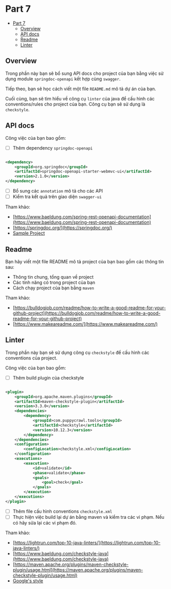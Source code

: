 # Part 7

<!-- TOC -->
* [Part 7](#part-7)
  * [Overview](#overview)
  * [API docs](#api-docs)
  * [Readme](#readme)
  * [Linter](#linter)
<!-- TOC -->

## Overview

Trong phần này bạn sẽ bổ sung API docs cho project của bạn bằng việc sử dụng module `springdoc-openapi`
kết hợp cùng `swagger`.

Tiếp theo, bạn sẽ học cách viết một file `README.md` mô tả dự án của bạn.

Cuối cùng, bạn sẽ tìm hiểu về công cụ `linter` của java để cấu hình các conventions/rules cho project của bạn. Công cụ
bạn
sẽ sử dụng là `checkstyle`.

## API docs

Công việc của bạn bao gồm:

- [ ] Thêm dependency `springdoc-openapi`

```xml

<dependency>
    <groupId>org.springdoc</groupId>
    <artifactId>springdoc-openapi-starter-webmvc-ui</artifactId>
    <version>2.1.0</version>
</dependency>
```

- [ ] Bổ sung các `annotation` mô tả cho các API
- [ ] Kiểm tra kết quả trên giao diện `swagger-ui`

Tham khảo:

- [https://www.baeldung.com/spring-rest-openapi-documentation](https://www.baeldung.com/spring-rest-openapi-documentation)
- [https://springdoc.org/](https://springdoc.org/)
- [Sample Project](../../source/sample-project)

## Readme

Bạn hãy viết một file README mô tả project của bạn bao gồm các thông tin sau:

- Thông tin chung, tổng quan về project
- Các tính năng có trong project của bạn
- Cách chạy project của bạn bằng `maven`

Tham khảo:

- [https://bulldogjob.com/readme/how-to-write-a-good-readme-for-your-github-project](https://bulldogjob.com/readme/how-to-write-a-good-readme-for-your-github-project)
- [https://www.makeareadme.com/](https://www.makeareadme.com/)

## Linter

Trong phần này bạn sẽ sử dụng công cụ `checkstyle` để cấu hình các conventions của project.

Công việc của bạn bao gồm:

- [ ] Thêm build plugin của checkstyle

```xml

<plugin>
    <groupId>org.apache.maven.plugins</groupId>
    <artifactId>maven-checkstyle-plugin</artifactId>
    <version>3.3.0</version>
    <dependencies>
        <dependency>
            <groupId>com.puppycrawl.tools</groupId>
            <artifactId>checkstyle</artifactId>
            <version>10.12.3</version>
        </dependency>
    </dependencies>
    <configuration>
        <configLocation>checkstyle.xml</configLocation>
    </configuration>
    <executions>
        <execution>
            <id>validate</id>
            <phase>validate</phase>
            <goals>
                <goal>check</goal>
            </goals>
        </execution>
    </executions>
</plugin>
```

- [ ] Thêm file cấu hình conventions `checkstyle.xml`
- [ ] Thực hiện việc build lại dự án bằng maven và kiểm tra các vi phạm. Nếu có hãy sửa lại các vi phạm đó.

Tham khảo:

- [https://lightrun.com/top-10-java-linters/](https://lightrun.com/top-10-java-linters/)
- [https://www.baeldung.com/checkstyle-java](https://www.baeldung.com/checkstyle-java)
- [https://maven.apache.org/plugins/maven-checkstyle-plugin/usage.html](https://maven.apache.org/plugins/maven-checkstyle-plugin/usage.html)
- [Google's style](https://github.com/checkstyle/checkstyle/blob/master/src/main/resources/google_checks.xml)